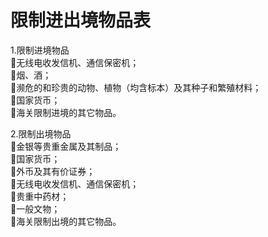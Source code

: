 # 限制进出境物品表  
1.限制进境物品  
🔸无线电收发信机、通信保密机；  
🔸烟、酒；  
🔸濒危的和珍贵的动物、植物（均含标本）及其种子和繁殖材料；  
🔸国家货币；  
🔸海关限制进境的其它物品。  

2.限制出境物品  
🔸金银等贵重金属及其制品；  
🔸国家货币；  
🔸外币及其有价证券；  
🔸无线电收发信机、通信保密机；  
🔸贵重中药材；  
🔸一般文物；  
🔸海关限制出境的其它物品。  
